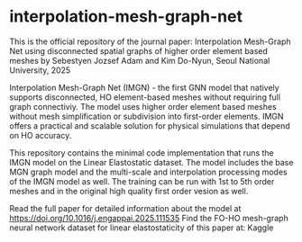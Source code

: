 # interpolation-mesh-graph-net
This is the official repository of the journal paper:
Interpolation Mesh-Graph Net using disconnected spatial graphs of higher order element based meshes
by Sebestyen Jozsef Adam and Kim Do-Nyun, Seoul National University, 2025

Interpolation Mesh-Graph Net (IMGN) - the first GNN model that natively supports disconnected, HO element-based meshes without requiring full graph connectiviy. The model uses higher order element based meshes without mesh simplification or subdivision into first-order elements. IMGN offers a practical and scalable solution for physical simulations that depend on HO accuracy.

This repository contains the minimal code implementation that runs the IMGN model on the Linear Elastostatic dataset.
The model includes the base MGN graph model and the multi-scale and interpolation processing modes of the IMGN model as well.
The training can be run with 1st to 5th order meshes and in the original high quality first order vesion as well.

Read the full paper for detailed information about the model at https://doi.org/10.1016/j.engappai.2025.111535
Find the FO-HO mesh-graph neural network dataset for linear elastostaticity of this paper at: Kaggle
